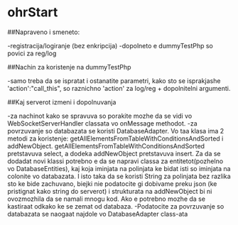 # ohrStart


##Napraveno i smeneto: 

-registracija/logiranje (bez enkripcija)
-dopolneto e dummyTestPhp so povici za reg/log

##Nachin za koristenje na dummyTestPhp

-samo treba da se ispratat i ostanatite parametri, kako sto se isprakjashe 'action':"call_this", so raznichno 'action' za log/reg + dopolnitelni argumenti.

##Kaj serverot izmeni i dopolnuvanja

-za nachinot kako se spravuva so porakite mozhe da se vidi vo WebSocketServerHandler classata vo onMessage methodot.
-za povrzuvanje so databazata se koristi DatabaseAdapter. Vo taa klasa ima 2 metodi za koristenje: getAllElementsFromTableWithConditionsAndSorted
i addNewObject. getAllElementsFromTableWithConditionsAndSorted pretstavuva select, a dodeka addNewObject pretstavuva insert. Za da se dodadat novi klassi potrebno e da se napravi classa za entitetot(pozhelno vo DatabaseEntities), kaj koja iminjata na polinjata ke bidat isti so iminjata na colonite vo databazata. I isto taka da se koristi String za polinjata bez razlika sto ke bide zachuvano, biejki nie podatocite gi dobivame preku json (ke pristignat kako string do serverot) i strukturata na addNewObject bi ni ovozmozhila da se namali mnogu kod. Ako e potrebno mozhe da se kastiraat odkako ke se zemat od databaza. 
-Podatocite za povrzuvanje so databazata se naogaat najdole vo DatabaseAdapter class-ata
